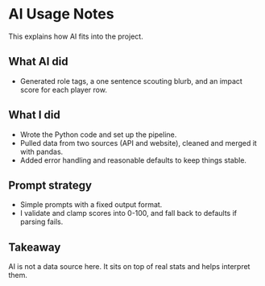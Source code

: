 # AI Usage Notes

This explains how AI fits into the project.

## What AI did
- Generated role tags, a one sentence scouting blurb, and an impact score for each player row.

## What I did
- Wrote the Python code and set up the pipeline.  
- Pulled data from two sources (API and website), cleaned and merged it with pandas.  
- Added error handling and reasonable defaults to keep things stable.

## Prompt strategy
- Simple prompts with a fixed output format.  
- I validate and clamp scores into 0-100, and fall back to defaults if parsing fails.

## Takeaway
AI is not a data source here. It sits on top of real stats and helps interpret them.
